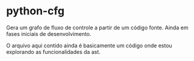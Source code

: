 # python-cfg
Gera um grafo de fluxo de controle a partir de um código fonte. Ainda em fases iniciais de desenvolvimento.

O arquivo aqui contido ainda é basicamente um código onde estou explorando as funcionalidades da ast.
